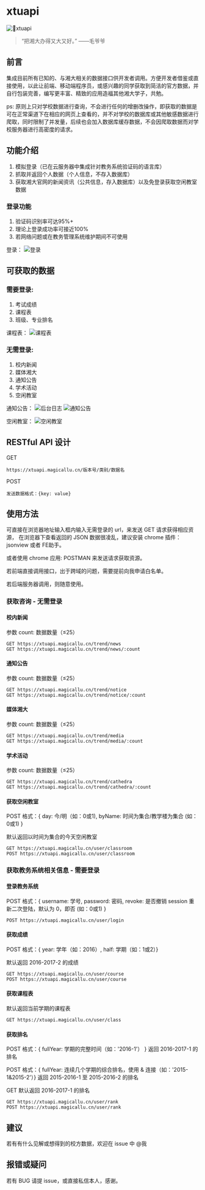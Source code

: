 # xtuapi

![xtuapi](http://i4.buimg.com/588926/c92b8e5701bf6633.png)

> “把湘大办得又大又好。” ——毛爷爷

## 前言
集成目前所有已知的、与湘大相关的数据接口供开发者调用。方便开发者借鉴或直接使用，以此让前端、移动端程序员，或感兴趣的同学获取到简洁的官方数据，并自行包装完善，编写更丰富、精致的应用造福其他湘大学子，共勉。

ps: 原则上只对学校数据进行查询，不会进行任何的增删改操作，即获取的数据是可在正常渠道下在相应的网页上查看的，并不对学校的数据库或其他敏感数据进行爬取，同时限制了并发量，后续也会加入数据库缓存数据，不会因爬取数据而对学校服务器进行高密度的请求。

## 功能介绍
1. 模拟登录（已在云服务器中集成针对教务系统验证码的语言库）
2. 抓取并返回个人数据（个人信息，不存入数据库）
3. 获取湘大官网的新闻资讯（公共信息，存入数据库）以及免登录获取空闲教室数据

### 登录功能
1. 验证码识别率可达95%+
2. 理论上登录成功率可接近100%
3. 若网络问题或在教务管理系统维护期间不可使用

登录：
![登录](http://i1.piimg.com/588926/ffc293da43048985.png)

## 可获取的数据
### 需要登录:
1. 考试成绩
2. 课程表
3. 班级、专业排名

课程表：
![课程表](http://i2.muimg.com/588926/209c73ca6c47c25b.png)

### 无需登录:
1. 校内新闻
2. 媒体湘大
3. 通知公告
4. 学术活动
5. 空闲教室

通知公告：
![后台日志](http://i2.muimg.com/588926/43257441bf01bad3.jpg)
![通知公告](http://i2.muimg.com/588926/0853e9c327431f89.png)

空闲教室：
![空闲教室](http://i1.piimg.com/588926/ece58fbea5755760.png)

## RESTful API 设计

GET
```
https://xtuapi.magicallu.cn/版本号/类别/数据名
```
POST
```
发送数据格式：{key: value}
```

## 使用方法
可直接在浏览器地址输入框内输入无需登录的 url，来发送 GET 请求获得相应资源，
在浏览器下查看返回的 JSON 数据很凌乱，建议安装 chrome 插件：jsonview 或者 FE助手。

或者使用 chrome 应用: POSTMAN 来发送请求获取资源。

若前端直接调用接口，出于跨域的问题，需要提前向我申请白名单。

若后端服务器调用，则随意使用。

### 获取咨询 - 无需登录
#### 校内新闻
参数 count: 数据数量（≤25）
```
GET https://xtuapi.magicallu.cn/trend/news
GET https://xtuapi.magicallu.cn/trend/news/:count
```

#### 通知公告
参数 count: 数据数量（≤25）
```
GET https://xtuapi.magicallu.cn/trend/notice
GET https://xtuapi.magicallu.cn/trend/notice/:count
```

#### 媒体湘大
参数 count: 数据数量（≤25）
```
GET https://xtuapi.magicallu.cn/trend/media
GET https://xtuapi.magicallu.cn/trend/media/:count
```
#### 学术活动
参数 count: 数据数量（≤25）
```
GET https://xtuapi.magicallu.cn/trend/cathedra
GET https://xtuapi.magicallu.cn/trend/cathedra/:count
```

#### 获取空闲教室
POST 格式：{ day: 今/明（如：0或1), byName: 时间为集合/教学楼为集合 (如：0或1) }

默认返回以时间为集合的今天空闲教室
```
GET https://xtuapi.magicallu.cn/user/classroom
POST https://xtuapi.magicallu.cn/user/classroom
```

### 获取教务系统相关信息 - 需要登录
#### 登录教务系统
POST 格式：{ username: 学号, password: 密码, revoke: 是否撤销 session 重新二次登陆，默认为 0，即否 (如：0或1) }
```
POST https://xtuapi.magicallu.cn/user/login
```

#### 获取成绩
POST 格式：{ year: 学年（如：2016）, half: 学期（如：1或2）}

默认返回 2016-2017-2 的成绩
```
GET https://xtuapi.magicallu.cn/user/course
POST https://xtuapi.magicallu.cn/user/course
```

#### 获取课程表
默认返回当前学期的课程表
```
GET https://xtuapi.magicallu.cn/user/class
```

#### 获取排名
POST 格式：{ fullYear: 学期的完整时间（如：'2016-1'） }
返回 2016-2017-1 的排名

POST 格式：{ fullYear: 连续几个学期的综合排名，使用 & 连接（如：'2015-1&2015-2'）}
返回 2015-2016-1 至 2015-2016-2 的排名

GET 默认返回 2016-2017-1 的排名
```
GET https://xtuapi.magicallu.cn/user/rank
POST https://xtuapi.magicallu.cn/user/rank
```

## 建议
若有有什么见解或想得到的校方数据，欢迎在 issue 中 @我

## 报错或疑问
若有 BUG 请提 issue，或直接私信本人，感谢。


